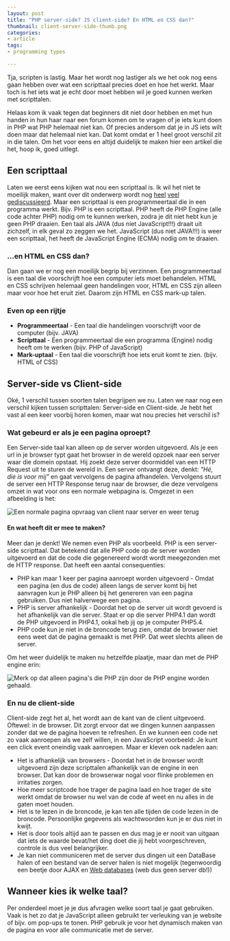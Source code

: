 ```yaml
---
layout: post
title: "PHP server-side? JS client-side? En HTML en CSS dan?"
thumbnail: client-server-side-thumb.png
categories:
- article
tags:
- programming types

---
```

Tja, scripten is lastig. Maar het wordt nog lastiger als we het ook nog
eens gaan hebben over wat een scripttaal precies doet en hoe het werkt. Maar
toch is het iets wat je echt door moet hebben wil je goed kunnen werken met
scripttalen.

Helaas kom ik vaak tegen dat beginners dit niet door hebben en met hun handen
in hun haar naar een forum komen om te vragen of je iets kunt doen in PHP wat
PHP helemaal niet kan. Of precies andersom dat je in JS iets wilt doen maar dat
helemaal niet kan. Dat komt omdat er 1 heel groot verschil zit in die talen. Om
het voor eens en altijd duidelijk te maken hier een artikel die het, hoop ik,
goed uitlegt.

## Een scripttaal

Laten we eerst eens kijken wat nou een scripttaal is. Ik wil het niet te
moeilijk maken, want over dit onderwerp wordt nog
[heel](http://www.bautforum.com/showthread.php/93514-Scripting-vs-coding-vs-programming)
[veel](http://www.killersites.com/blog/2005/scripting-vs-programming-is-there-a-difference/)
[gediscussieerd](http://www.naelshawwa.com/scripting-coding-programming/).
Maar een scripttaal is een programmeertaal die in een programma werkt. Bijv.
PHP is een scripttaal. PHP heeft de PHP Engine (alle code achter PHP) nodig om
te kunnen werken, zodra je dit niet hebt kun je geen PHP draaien. Een taal als
JAVA (dus niet JavaScript!!!) draait uit zichzelf, in elk geval zo zeggen we
het. JavaScript (dus niet JAVA!!!) is weer een scripttaal, het heeft de JavaScript
Engine (ECMA) nodig om te draaien.

### ...en HTML en CSS dan?

Dan gaan we er nog een moeilijk begrip bij verzinnen. Een programmeertaal is
een taal die voorschrijft hoe een computer iets moet behandelen. HTML en CSS
schrijven helemaal geen handelingen voor, HTML en CSS zijn alleen maar voor
hoe het eruit ziet. Daarom zijn HTML en CSS mark-up talen.

### Even op een rijtje

 - **Programmeertaal** - Een taal die handelingen voorschrijft voor de
   computer (bijv. JAVA)
 - **Scripttaal** - Een programmeertaal die een programma (Engine) nodig heeft
   om te werken (bijv. PHP of JavaScript)
 - **Mark-uptaal** - Een taal die voorschrijft hoe iets eruit komt te zien.
   (bijv. HTML of CSS)

## Server-side vs Client-side

Oké, 1 verschil tussen soorten talen begrijpen we nu. Laten we naar nog een
verschil kijken tussen scripttalen: Server-side en Client-side. Je hebt het
vast al een keer voorbij horen komen, maar wat nou precies het verschil is?

### Wat gebeurd er als je een pagina oproept?

Een Server-side taal kan alleen op de server worden uitgevoerd. Als je een url
in je browser typt gaat het browser in de wereld opzoek naar een server waar
die domein opstaat. Hij zoekt deze server doormiddel van een HTTP Request uit
te sturen de wereld in. Een server ontvangt deze, denkt: *"Hé, die is voor mij"*
en gaat vervolgens de pagina afhandelen. Vervolgens stuurt de server een HTTP
Response terug naar de browser, die deze vervolgens omzet in wat voor ons een
normale webpagina is. Omgezet in een afbeelding is het:

![Een normale pagina opvraag van client naar server en weer terug](/img/2012/05/http-protocol.png)

#### En wat heeft dit er mee te maken?

Meer dan je denkt! We nemen even PHP als voorbeeld. PHP is een server-side
scripttaal. Dat betekend dat alle PHP code op de server worden uitgevoerd en
dat de code die gegenereerd wordt wordt meegezonden met de HTTP response. Dat
heeft een aantal consequenties:

 - PHP kan maar 1 keer per pagina aanroept worden uitgevoerd - Omdat een
   pagina (en dus de code) alleen langs de server komt bij het aanvragen kun
   je PHP alleen bij het genereren van een pagina gebruiken. Dus niet
   halverwege een pagina.
 - PHP is server afhankelijk - Doordat het op de server uit wordt gevoerd is
   het afhankelijk van die server. Staat er op die server PHP4.1 dan wordt de
   PHP uitgevoerd in PHP4.1, ookal heb jij op je computer PHP5.4.
 - PHP code kun je niet in de broncode terug zien, omdat de browser niet eens
   weet dat de pagina gemaakt is met PHP. Dat weet slechts alleen de server.

Om het weer duidelijk te maken nu hetzelfde plaatje, maar dan met de PHP
engine erin:

![Merk op dat alleen pagina's die PHP zijn door de PHP engine worden gehaald.](/img/2012/05/http-protocol-with-php.png)

### En nu de client-side

Client-side zegt het al, het wordt aan de kant van de client uitgevoerd.
Oftewel: in de browser. Dit zorgt ervoor dat we dingen kunnen aanpassen zonder
dat we de pagina hoeven te refreshen. En we kunnen een code net zo vaak
aanroepen als we zelf willen, in een JavaScript voorbeeld: Je kunt een click
event oneindig vaak aanroepen. Maar er kleven ook nadelen aan:

 - Het is afhankelijk van browsers - Doordat het in de browser wordt uitgevoerd zijn deze scripttalen afhankelijk van de engine in een browser. Dat kan door de browserwar nogal voor flinke problemen en irritaties zorgen.
 - Hoe meer scriptcode hoe trager de pagina laad en hoe trager de site werkt omdat de browser nu wel van de code af weet en nu alles in de gaten moet houden.
 - Het is te lezen in de broncode, je kan ten alle tijden de code lezen in de broncode. Persoonlijke gegevens als wachtwoorden kun je er dus niet in kwijt.
 - Het is door tools altijd aan te passen en dus mag je er nooit van uitgaan dat iets de waarde bevat/het ding doet die jij hebt voorgeschreven, controle is dus veel belangrijker.
 - Je kan niet communiceren met de server dus dingen uit een DataBase halen of een bestand van de server halen is niet mogelijk (tegenwoordig een beetje door AJAX en <a href="http://html5doctor.com/introducing-web-sql-databases/">Web databases</a> (web dus geen server db!))

## Wanneer kies ik welke taal?

Per onderdeel moet je je dus afvragen welke soort taal je gaat gebruiken. Vaak
is het zo dat je JavaScript alleen gebruikt ter verleuking van je website of
bijv. om pop-ups te tonen. PHP gebruik je voor het dynamisch maken van de
pagina en voor alle communicatie met de server.
